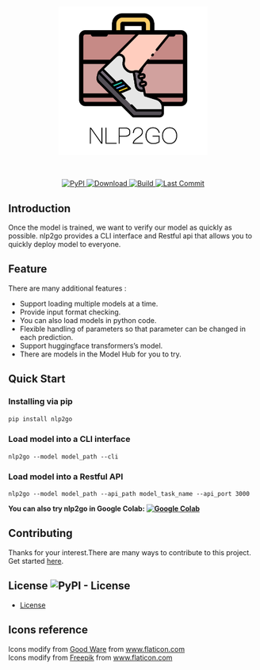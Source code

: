 <p  align="center">
    <br>
    <img src="https://raw.githubusercontent.com/voidful/nlp2go/master/docs/img/nlp2go.png" width="300"/>
    <br>
</p>
<br/>
<p align="center">
    <a href="https://pypi.org/project/nlp2go/">
        <img alt="PyPI" src="https://img.shields.io/pypi/v/nlp2go">
    </a>
    <a href="https://github.com/voidful/nlp2go">
        <img alt="Download" src="https://img.shields.io/pypi/dm/nlp2go">
    </a>
    <a href="https://github.com/voidful/nlp2go">
        <img alt="Build" src="https://img.shields.io/github/workflow/status/voidful/nlp2go/Python package">
    </a>
    <a href="https://github.com/voidful/nlp2go">
        <img alt="Last Commit" src="https://img.shields.io/github/last-commit/voidful/nlp2go">
    </a>
</p>

## Introduction
Once the model is trained, we want to verify our model as quickly as possible.
nlp2go provides a CLI interface and  Restful api that allows you to quickly deploy model to everyone.

## Feature  
There are many additional features :  
- Support loading multiple models at a time.  
- Provide input format checking.  
- You can also load models in python code.  
- Flexible handling of parameters so that parameter can be changed in each prediction.  
- Support huggingface transformers’s model.  
- There are models in the Model Hub for you to try.

## Quick Start
### Installing via pip
```bash
pip install nlp2go
```
### Load model into a CLI interface
```
nlp2go --model model_path --cli
```
### Load model into a Restful API
```
nlp2go --model model_path --api_path model_task_name --api_port 3000
```

**You can also try nlp2go in Google Colab: [![Google Colab](https://colab.research.google.com/assets/colab-badge.svg "nlp2go")](https://colab.research.google.com/drive/15aYFPsa88A20g5R2QS3kyVrjGlccr0Qd?usp=sharing)**


## Contributing
Thanks for your interest.There are many ways to contribute to this project. Get started [here](https://github.com/voidful/nlp2go/blob/master/CONTRIBUTING.md).

## License ![PyPI - License](https://img.shields.io/github/license/voidful/nlp2go)

* [License](https://github.com/voidful/nlp2go/blob/master/LICENSE)

## Icons reference
Icons modify from <a href="https://www.flaticon.com/free-icon/running_2151630" title="Good Ware">Good Ware</a> from <a href="https://www.flaticon.com/" title="Flaticon">www.flaticon.com</a>     
Icons modify from <a href="https://www.flaticon.com/authors/freepik" title="Freepik">Freepik</a> from <a href="https://www.flaticon.com/" title="Flaticon">www.flaticon.com</a>    
